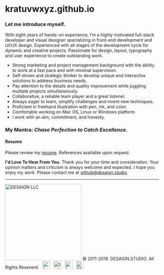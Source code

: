 # kratuvwxyz.github.io

### Let me introduce myself.

With eight years of hands-on experience, I’m a highly motivated full-stack developer and visual designer specializing in front-end development and UI/UX design. Experienced with all stages of the development cycle for dynamic and creative projects. Passionate for design, layout, typography and user experience to create outstanding work.

* Strong marketing and project management background with the ability to work at a fast pace and with minimal supervision.
* Self-driven and strategic thinker to develop unique and interactive solutions to address business needs.
* Pay attention to the details and quality improvement while juggling multiple projects simultaneously.
* Collaborative, a reliable team player and a great listener.
* Always eager to learn, simplify challenges and invent new techniques.
* Proficient in freehand illustration with pen, ink, and color.
* Comfortable working on Mac OS, Linux or Windows platform.
* I work with an aim, commitment, and honesty.

### My Mantra: *Chase Perfection to Catch Excellence*.

#### Resume

Please review my [resume](https://desaign.app). References available upon request.

**I'd Love To Hear From You.**
Thank you for your time and consideration. Your opinion matters and criticism is always welcome and expected. I hope you enjoy my work. Please contact me at <a href="mailto:github@desaign.studio?Subject=Message from Github">github@desaign.studio</a>.

<hr/>

<img src="https://kratuvwxyz.github.io/assets/images/footer/DESAIGNLLC.svg" alt="DESAIGN LLC" width="250px"/> &copy; 2011-2019. <a href="http://desaign.studio" target="_blank" style="text-decoration:none;">DESAIGN.STUDIO</a>. All Rights Reseverd. &#160;
<a href="https://www.facebook.com/desaignstudio" target="_blank" style="text-decoration:none;"><img src="https://kratuvwxyz.github.io/assets/images/footer/facebook.svg" alt="facebook" width="25" /></a> &#160;
<a href="https://www.twitter.com/desaignstudio" target="_blank" style="text-decoration:none;"><img src="https://kratuvwxyz.github.io/assets/images/footer/twitter.svg" alt="twitter" width="25" /></a> &#160;
<a href="https://www.linkedin.com/in/desaigner/" target="_blank" style="text-decoration:none;"><img src="https://kratuvwxyz.github.io/assets/images/footer/linkedin.svg" alt="facebook" width="25" /></a> &#160;
<a href="http://desaign.in" target="_blank" style="text-decoration:none;"><img src="https://kratuvwxyz.github.io/assets/images/footer/blog.svg" alt="DESAIGN BLOG" width="25" /></a> &#160;

